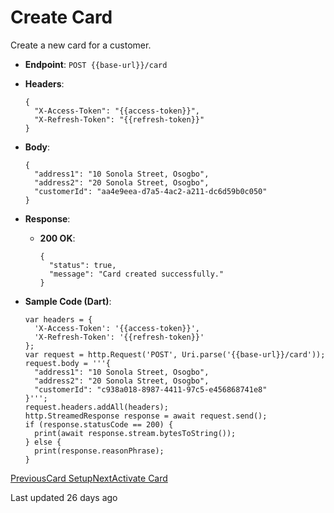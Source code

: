 # Create Card

Create a new card for a customer.

*   **Endpoint**: `POST {{base-url}}/card`
    
*   **Headers**:

    ```
    {
      "X-Access-Token": "{{access-token}}",
      "X-Refresh-Token": "{{refresh-token}}"
    }
    ```
    
*   **Body**:

    ```
    {
      "address1": "10 Sonola Street, Osogbo",
      "address2": "20 Sonola Street, Osogbo",
      "customerId": "aa4e9eea-d7a5-4ac2-a211-dc6d59b0c050"
    }
    ```
    
*   **Response**:
    
    *   **200 OK**:

        ```
        {
          "status": true,
          "message": "Card created successfully."
        }
        ```
        
    
*   **Sample Code (Dart)**:

    ```
    var headers = {
      'X-Access-Token': '{{access-token}}',
      'X-Refresh-Token': '{{refresh-token}}'
    };
    var request = http.Request('POST', Uri.parse('{{base-url}}/card'));
    request.body = '''{
      "address1": "10 Sonola Street, Osogbo",
      "address2": "20 Sonola Street, Osogbo",
      "customerId": "c938a018-8987-4411-97c5-e456868741e8"
    }''';
    request.headers.addAll(headers);
    http.StreamedResponse response = await request.send();
    if (response.statusCode == 200) {
      print(await response.stream.bytesToString());
    } else {
      print(response.reasonPhrase);
    }
    ```
    

[PreviousCard Setup](/xpress-wallet-api/merchant/card/card-setup)[NextActivate Card](/xpress-wallet-api/merchant/card/activate-card)

Last updated 26 days ago